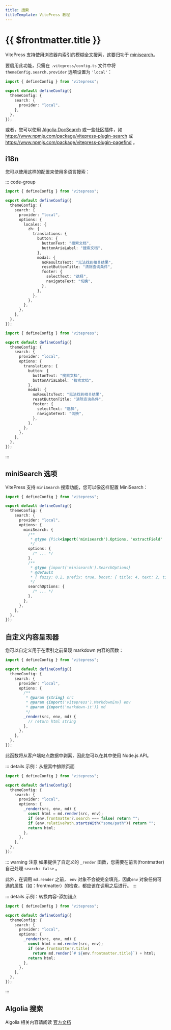 ```yaml
---
title: 搜索
titleTemplate: VitePress 教程
---
```


# {{ $frontmatter.title }}

VitePress 支持使用浏览器内索引的模糊全文搜索，这要归功于 [minisearch](https://github.com/lucaong/minisearch/)。

要启用此功能，只需在 `.vitepress/config.ts` 文件中将 `themeConfig.search.provider` 选项设置为 `'local'`：

```ts
import { defineConfig } from "vitepress";

export default defineConfig({
  themeConfig: {
    search: {
      provider: "local",
    },
  },
});
```

或者，您可以使用 [Algolia DocSearch](https://vitepress.dev/reference/default-theme-search#algolia-search) 或一些社区插件，如 https://www.npmjs.com/package/vitepress-plugin-search 或 https://www.npmjs.com/package/vitepress-plugin-pagefind 。

## i18n

您可以使用这样的配置来使用多语言搜索：

::: code-group

```ts [多语言]
import { defineConfig } from "vitepress";

export default defineConfig({
  themeConfig: {
    search: {
      provider: "local",
      options: {
        locales: {
          zh: {
            translations: {
              button: {
                buttonText: "搜索文档",
                buttonAriaLabel: "搜索文档",
              },
              modal: {
                noResultsText: "无法找到相关结果",
                resetButtonTitle: "清除查询条件",
                footer: {
                  selectText: "选择",
                  navigateText: "切换",
                },
              },
            },
          },
        },
      },
    },
  },
});
```

```ts [仅中文]
import { defineConfig } from "vitepress";

export default defineConfig({
  themeConfig: {
    search: {
      provider: "local",
      options: {
        translations: {
          button: {
            buttonText: "搜索文档",
            buttonAriaLabel: "搜索文档",
          },
          modal: {
            noResultsText: "无法找到相关结果",
            resetButtonTitle: "清除查询条件",
            footer: {
              selectText: "选择",
              navigateText: "切换",
            },
          },
        },
      },
    },
  },
});
```

:::

## miniSearch 选项

VitePress 支持 `miniSearch` 搜索功能，您可以像这样配置 MiniSearch：

```ts
import { defineConfig } from "vitepress";

export default defineConfig({
  themeConfig: {
    search: {
      provider: "local",
      options: {
        miniSearch: {
          /**
           * @type {Pick<import('minisearch').Options, 'extractField' | 'tokenize' | 'processTerm'>}
           */
          options: {
            /* ... */
          },
          /**
           * @type {import('minisearch').SearchOptions}
           * @default
           * { fuzzy: 0.2, prefix: true, boost: { title: 4, text: 2, titles: 1 } }
           */
          searchOptions: {
            /* ... */
          },
        },
      },
    },
  },
});
```

## 自定义内容呈现器

您可以自定义用于在索引之前呈现 markdown 内容的函数：

```ts
import { defineConfig } from "vitepress";

export default defineConfig({
  themeConfig: {
    search: {
      provider: "local",
      options: {
        /**
         * @param {string} src
         * @param {import('vitepress').MarkdownEnv} env
         * @param {import('markdown-it')} md
         */
        _render(src, env, md) {
          // return html string
        },
      },
    },
  },
});
```

此函数将从客户端站点数据中剥离，因此您可以在其中使用 Node.js API。

::: details 示例：从搜索中排除页面

```ts
import { defineConfig } from "vitepress";

export default defineConfig({
  themeConfig: {
    search: {
      provider: "local",
      options: {
        _render(src, env, md) {
          const html = md.render(src, env);
          if (env.frontmatter?.search === false) return "";
          if (env.relativePath.startsWith("some/path")) return "";
          return html;
        },
      },
    },
  },
});
```

::: warning 注意
如果提供了自定义的 `_render` 函数，您需要在前言(frontmatter)自己处理 `search: false` 。

此外，在调用 `md.render` 之前， `env` 对象不会被完全填充，因此`env` 对象任何可选的属性（如：frontmatter）的检查，都应该在调用之后进行。
:::

::: details 示例：转换内容-添加锚点

```ts
import { defineConfig } from "vitepress";

export default defineConfig({
  themeConfig: {
    search: {
      provider: "local",
      options: {
        _render(src, env, md) {
          const html = md.render(src, env);
          if (env.frontmatter?.title)
            return md.render(`# ${env.frontmatter.title}`) + html;
          return html;
        },
      },
    },
  },
});
```

:::

## Algolia 搜索

Algolia 相关内容请阅读 [官方文档](https://vitepress.dev/reference/default-theme-search#algolia-search)
